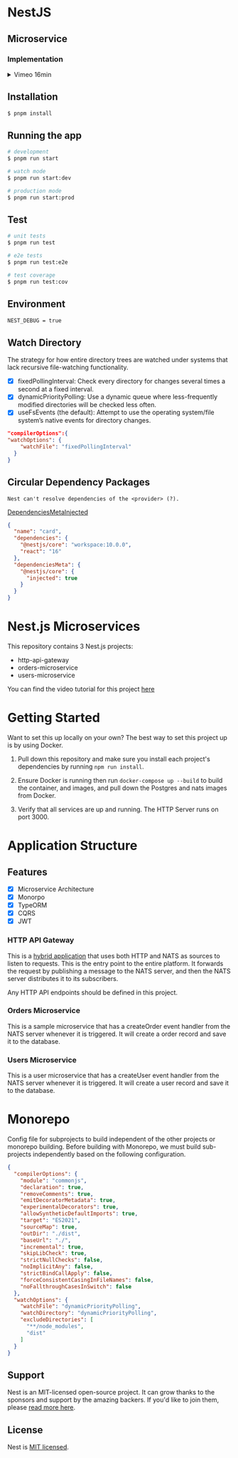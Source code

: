 
# NestJS
## Microservice
### Implementation

<details>
<summary>Vimeo 16min</summary>

[Main Link](https://vimeo.com/883191398)
<div style="padding:56.25% 0 0 0;position:relative;"><iframe src="https://player.vimeo.com/video/910976328?badge=0&amp;autopause=0&amp;player_id=0&amp;app_id=58479" frameborder="0" allow="autoplay; fullscreen; picture-in-picture" style="position:absolute;top:0;left:0;width:100%;height:100%;" title="NestJS-Microservices-Part-1"></iframe></div><script src="https://player.vimeo.com/api/player.js"></script>
</details>

## Installation

```bash
$ pnpm install
```

## Running the app

```bash
# development
$ pnpm run start

# watch mode
$ pnpm run start:dev

# production mode
$ pnpm run start:prod
```

## Test

```bash
# unit tests
$ pnpm run test

# e2e tests
$ pnpm run test:e2e

# test coverage
$ pnpm run test:cov
```


## Environment 

```bash
NEST_DEBUG = true
```

## Watch Directory 

The strategy for how entire directory trees are watched under systems that lack recursive file-watching functionality.

- [x] fixedPollingInterval: Check every directory for changes several times a second at a fixed interval.
- [x] dynamicPriorityPolling: Use a dynamic queue where less-frequently modified directories will be checked less often.
- [x] useFsEvents (the default): Attempt to use the operating system/file system’s native events for directory changes.

```json
"compilerOptions":{
"watchOptions": {
    "watchFile": "fixedPollingInterval"
  }
}  
```

## Circular Dependency Packages

`Nest can't resolve dependencies of the <provider> (?).`

[DependenciesMetaInjected](https://pnpm.io/package_json#dependenciesmetainjected)

```json
{
  "name": "card",
  "dependencies": {
    "@nestjs/core": "workspace:10.0.0",
    "react": "16"
  },
  "dependenciesMeta": {
    "@nestjs/core": {
      "injected": true
    }
  }
}
```


# Nest.js Microservices

This repository contains 3 Nest.js projects:

- http-api-gateway
- orders-microservice
- users-microservice

You can find the video tutorial for this project [here](https://player.vimeo.com/video/910976328)

# Getting Started

Want to set this up locally on your own? The best way to set this project up is by using Docker.

1. Pull down this repository and make sure you install each project's dependencies by running `npm run install`.

2. Ensure Docker is running then run `docker-compose up --build` to build the container, and images, and pull down the Postgres and nats images from Docker.

3. Verify that all services are up and running. The HTTP Server runs on port 3000.

# Application Structure

## Features

- [x] Microservice Architecture
- [x] Monorpo
- [x] TypeORM
- [x] CQRS
- [x] JWT

### HTTP API Gateway

This is a [hybrid application](https://docs.nestjs.com/faq/hybrid-application) that uses both HTTP and NATS as sources to listen to requests. This is the entry point to the entire platform. It forwards the request by publishing a message to the NATS server, and then the NATS server distributes it to its subscribers.

Any HTTP API endpoints should be defined in this project.

### Orders Microservice

This is a sample microservice that has a createOrder event handler from the NATS server whenever it is triggered. It will create a order record and save it to the database.

### Users Microservice

This is a user microservice that has a createUser event handler from the NATS server whenever it is triggered. It will create a user record and save it to the database.


# Monorepo 

Config file for subprojects to build independent of the other projects or monorepo building. Before building with Monorepo, we must build sub-projects independently based on the following configuration.

```json
{
  "compilerOptions": {
    "module": "commonjs",
    "declaration": true,
    "removeComments": true,
    "emitDecoratorMetadata": true,
    "experimentalDecorators": true,
    "allowSyntheticDefaultImports": true,
    "target": "ES2021",
    "sourceMap": true,
    "outDir": "./dist",
    "baseUrl": "./",
    "incremental": true,
    "skipLibCheck": true,
    "strictNullChecks": false,
    "noImplicitAny": false,
    "strictBindCallApply": false,
    "forceConsistentCasingInFileNames": false,
    "noFallthroughCasesInSwitch": false
  },
  "watchOptions": {
    "watchFile": "dynamicPriorityPolling",
    "watchDirectory": "dynamicPriorityPolling",
    "excludeDirectories": [
      "**/node_modules",
      "dist"
    ]
  }
}
```

## Support

Nest is an MIT-licensed open-source project. It can grow thanks to the sponsors and support by the amazing backers. If you'd like to join them, please [read more here](https://docs.nestjs.com/support).

## License

Nest is [MIT licensed](LICENSE).
